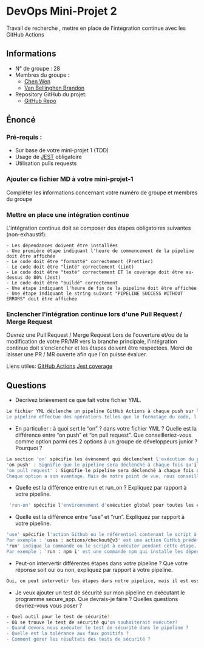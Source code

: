 # DevOps Mini-Projet 2

Travail de recherche , mettre en place de l'integration continue avec les GitHub Actions

## Informations

- N° de groupe : 28
- Membres du groupe :
  - [Chen Wen](https://github.com/Cwen28)
  - [Van Bellinghen Brandon](https://github.com/BrandonVB11)
- Repository GitHub du projet:
    - [GitHub Repo](https://github.com/BrandonVB11/devops-mini-proj-tdd-greetings)

## Énoncé

### Pré-requis :
- Sur base de votre mini-projet 1 (TDD)
- Usage de [JEST](https://jestjs.io/docs/getting-started) obligatoire
- Utilisation pulls requests


### Ajouter ce fichier MD à votre mini-projet-1
Compléter les informations concernant votre numéro de groupe et membres du groupe

### Mettre en place une intégration continue
L'intégration continue doit se composer des étapes obligatoires suivantes (non-exhaustif):

    - Les dépendances doivent être installées
    - Une première étape indiquant l'heure de commencement de la pipeline doit être affichée
    - Le code doit être "formatté" correctement (Prettier)
    - Le code doit être "linté" correctement (Lint)
    - Le code doit être "testé" correctement ET le coverage doit être au-dessus de 80% (Jest)
    - Le code doit être "buildé" correctement
    - Une étape indiquant l'heure de fin de la pipeline doit être affichée
    - Une étape indiquant le string suivant "PIPELINE SUCCESS WITHOUT ERRORS" doit être affichée

### Enclencher l'intégration continue lors d'une Pull Request / Merge Request
Ouvrez une Pull Request / Merge Request 
Lors de l'ouverture et/ou de la modification de votre PR/MR vers la branche principale, l'intégration continue doit s'enclencher et les étapes doivent être respectées.
Merci de laisser une PR / MR ouverte afin que l'on puisse évaluer.


Liens utiles:
[GitHub Actions](https://docs.github.com/fr/actions)
[Jest coverage](https://www.valentinog.com/blog/jest-coverage/)

## Questions

- Décrivez brièvement ce que fait votre fichier YML.  
```bash
Le fichier YML déclenche un pipeline GitHub Actions à chaque push sur la branche main ou lorsqu'une pull request est ouverte ou modifiée. 
Le pipeline effectue des opérations telles que le formatage du code, l'exécution des tests avec Jest, la construction du projet, et affiche des messages indiquant le début et la fin du pipeline, ainsi qu'un message de félicitations en cas de succès.
```
- En particulier : à quoi sert le “on” ? dans votre fichier YML ?  Quelle est la différence entre “on push” et “on pull request”. Que conseilleriez-vous comme option parmi ces 2 options à un groupe de développeurs junior ? Pourquoi ? 
```bash
La section 'on' spécifie les évènement qui déclenchent l'exécution du pipeline. 
'on push' : Signifie que le pipeline sera déclenché à chaque fois qu'il y aura un push sur la branche principale.
'on pull request' : Signifie le pipeline sera déclenché à chaque fois qu'une pull request est ouverte ou modifiée. 
Chaque option a son avantage. Mais de notre point de vue, nous conseillons le 'on pull request'. Même si cela prend plus de temps s'il y a des validations à effectuer, cette option permet de tester les modifications proposées avant de les fusionner dans la branche principale. Et ça évite également des exécutions inutiles du pipeline pour des commits qui n'ont pas encore été intégrés.
```
- Quelle est la différence entre run et run_on ?  Expliquez par rapport à votre pipeline.  
```bash
 'run-on' spécifie l'environnement d'exécution global pour toutes les étapes d'un travail, tandis que 'run' est utilisé à l'intérieur de chaque étape pour indiquer la commande ou le script spécifique à exécuter pendant cette étape sur l'environnement défini par 'run-on'.
```
- Quelle est la différence entre “use” et “run”. Expliquez par rapport à votre pipeline. 
```bash
'use' spécifie l'action Github ou le référentiel contenant le script à utiliser. L'action ou le script spécifié par 'use" sera exécuté comme une étape de la construction.
Par exemple : 'uses : actions/checkout@v3' est une action GitHub prédéfinie qui permet de récupérer le code source du référentiel.
'run' indique la commande ou le script à exécuter pendant cette étape. Le script spécifié par 'run' sera exécuté sur l'environnement de l'action ou du référentiel spécifié par 'uses'
Par exemple : 'run : npm i' est une commande npm qui installe les dépendances du projet.
```
- Peut-on intervertir différentes étapes dans votre pipeline ? Que votre réponse soit oui ou non, expliquez par rapport à votre pipeline. 
```bash
Oui, on peut intervetir les étapes dans notre pipelice, mais il est essentiel de comprendre l'impact logique de ces changements et d'assurer que l'ordre des étapes répond toujours aux besoins de notre processus de construction et de déploiement.
```
- Je veux ajouter un test de sécurité sur mon pipeline en exécutant le programme secure_app. Que devrais-je faire ?  Quelles questions devriez-vous vous poser ? 
```bash
- Quel outil pour le test de sécurité? 
- Où se trouve le test de sécurité qu'on souhaiterait exécuter?
- Quand devons nous exécuter le test de sécurité dans le pipeline ?
- Quelle est la tolérance aux faux positifs ?
- Comment gérer les résultats des tests de sécurité ? 
```